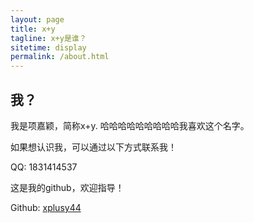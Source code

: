 ```yaml
---
layout: page
title: x+y
tagline: x+y是谁？
sitetime: display
permalink: /about.html
---
```


## 我？

我是项嘉颖，简称x+y. 哈哈哈哈哈哈哈哈哈我喜欢这个名字。

如果想认识我，可以通过以下方式联系我！

QQ: 1831414537

这是我的github，欢迎指导！

Github: [xplusy44](https://github.com/xplusy44)
